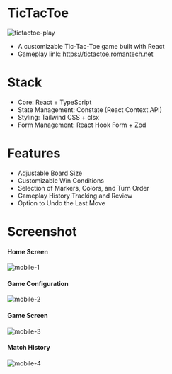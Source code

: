 # TicTacToe
![tictactoe-play](https://github.com/romantech/tic-tac-toe/assets/8604840/b209f34a-255a-415d-b2f0-8b10dc701ed8)

- A customizable Tic-Tac-Toe game built with React
- Gameplay link: https://tictactoe.romantech.net

# Stack

- Core: React + TypeScript
- State Management: Constate (React Context API)
- Styling: Tailwind CSS + clsx
- Form Management: React Hook Form + Zod

# Features

- Adjustable Board Size
- Customizable Win Conditions
- Selection of Markers, Colors, and Turn Order
- Gameplay History Tracking and Review
- Option to Undo the Last Move

# Screenshot

#### Home Screen
![mobile-1](https://github.com/romantech/tic-tac-toe/assets/8604840/b1422a26-3ab6-4e70-9632-042ecefce9d3)

#### Game Configuration
![mobile-2](https://github.com/romantech/tic-tac-toe/assets/8604840/f6f52967-4b4b-4c52-ad53-7334c4617cce)

#### Game Screen
![mobile-3](https://github.com/romantech/tic-tac-toe/assets/8604840/ab8bb8c9-46cd-4947-a07e-7a5f1f142069)

#### Match History
![mobile-4](https://github.com/romantech/tic-tac-toe/assets/8604840/10a134c1-37b8-4674-8b40-5e59e3cca671)
